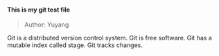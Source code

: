 #### This is my git test file 

> Author: Yuyang 

Git is a distributed version control system.
Git is free software.
Git has a mutable index called stage.
Git tracks changes.
